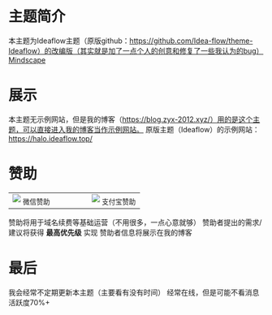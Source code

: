 # 主题简介

本主题为Ideaflow主题（原版github：https://github.com/Idea-flow/theme-Ideaflow）的改编版（其实就是加了一点个人的创意和修复了一些我认为的bug）Mindscape

# 展示

本主题无示例网站，但是我的博客（https://blog.zyx-2012.xyz/）用的是这个主题，可以直接进入我的博客当作示例网站。
原版主题（Ideaflow）的示例网站：https://halo.ideaflow.top/

# 赞助

<table align="center">
  <tr>
    <td align="center">
      <img src="https://github.com/user-attachments/assets/4ae471d5-a5c1-4633-95bd-df0a4cbe8fd3" />
      <sub>微信赞助</sub>
    </td>
    <td width="50"></td>
    <td align="center">
      <img src="https://github.com/user-attachments/assets/7cc0256c-0741-4a27-9954-bd2df2ca648e" />
      <sub>支付宝赞助</sub>
    </td>
  </tr>
</table>

赞助将用于域名续费等基础运营（不用很多，一点心意就够）
赞助者提出的需求/建议将获得 **最高优先级** 实现
赞助者信息将展示在我的博客

# 最后

我会经常不定期更新本主题（主要看有没有时间）
经常在线，但是可能不看消息
活跃度70%+
